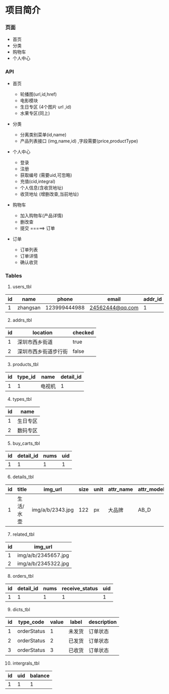# 项目简介



### 页面
- 首页
- 分类
- 购物车
- 个人中心


### API

- 首页
    + 轮播图(url,id,href)
    + 电影模块
    + 生日专区 (4个图片  url ,id)
    + 水果专区(同上)
- 分类
    + 分离类别菜单(id,name)
    + 产品列表接口 (img,name,id) ,字段需要(price,productType)
- 个人中心
    + 登录
    + 注册
    + 获取编号 (需要uid,可忽略)
    + 充值(cid,integral)      
    + 个人信息(含收货地址)
    + 收货地址 (增删改查,当前地址)
    
- 购物车
    + 加入购物车(产品详情)
    + 删改查
    + 提交 =====> 订单
- 订单
    + 订单列表
    + 订单详情
    + 确认收货


### Tables

1. users_tbl

|  id   | name  | phone | email  | addr_id  |
|  ----  | ----  |----  |----  |----  |
|  1   | zhangsan  | 123999444988 | 24562444@qq.com  | 1  |

 
2. addrs_tbl

|  id   | location  | checked | 
|  ----  | ----  |----  |
|  1   | 深圳市西乡街道  | true | 
|  2   | 深圳市西乡街道步行街  | false | 
 
 
3. products_tbl   

|  id   | type_id  | name | detail_id | 
|  ----  | ----  | ----  | ---- |
|  1   | 1  | 电视机 | 1 |
 
 
4. types_tbl

|  id   | name   | 
|  ----  | ---- |
|  1   | 生日专区  | 
|  2   | 数码专区  |
 
 
 
5. buy_carts_tbl 

|  id  | detail_id | nums | uid |
|  ----  | ----  |----  | ---- |
|  1   | 1  | 1  | 1 |
 
 

 
6. details_tbl

| id | title | img_url | size | unit | attr_name | attr_model | attr_l | attr_w | attr_h | attr_unit | attr_location | attr_send_time | rid |
|  ----  | ----  |----  | -----  | ---- | ----  |----  |----  | -----  | ------ |----  |----  |----  | -----  | 
|  1   | 生活/水壶  | img/a/b/2343.jpg | 122 | px | 大品牌 | AB_D | 44 | 33 | 55 | px | shenzhen | 2020-02-21 | 1 |
 
 

 7. related_tbl

|  id   | img_url   | 
|  ----  | ---- |
|  1   | img/a/b/2345657.jpg  | 
|  2   | img/a/b/2345322.jpg  | 

 

 8. orders_tbl 

|  id  | detail_id | nums | receive_status | uid |
|  ----  | ----  |----  | ---- | ---- |
|  1   | 1  | 1  | 1 | 1 |

9. dicts_tbl
 

 |  id  | type_code | value | label | description |
|  ----  | ----  |----  | ---- | ---- |
|  1   | orderStatus  | 1  | 未发货 | 订单状态 |
|  2   | orderStatus  | 2  | 已发货 | 订单状态 |
|  3   | orderStatus  | 3  | 已收货 | 订单状态 |


10. intergrals_tbl
 

 |  id  | uid | balance |  
|  ----  | ----  |----  | 
|  1   | 1  | 1  |
 